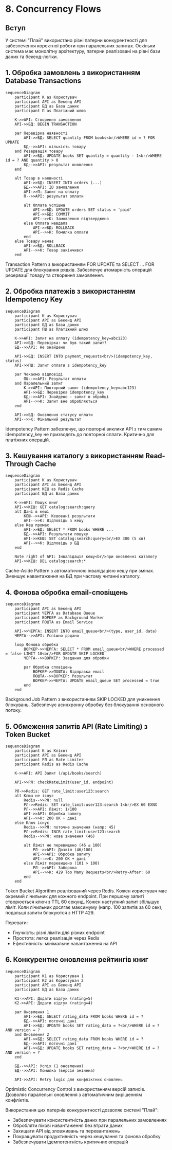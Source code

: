# 8. Concurrency Flows

## Вступ

У системі "Плай" використано різні патерни конкурентності для забезпечення коректної роботи при паралельних запитах. Оскільки система має монолітну архітектуру, патерни реалізовані на рівні бази даних та бекенд-логіки.

## 1. Обробка замовлень з використанням Database Transactions

```mermaid
sequenceDiagram
    participant К as Користувач
    participant API as Бекенд API
    participant БД as База даних
    participant П as Платіжний шлюз

    К->>API: Створення замовлення
    API->>БД: BEGIN TRANSACTION
    
    par Перевірка наявності
        API->>БД: SELECT quantity FROM books<br/>WHERE id = ? FOR UPDATE
        БД-->>API: кількість товару
    and Резервація товару
        API->>БД: UPDATE books SET quantity = quantity - 1<br/>WHERE id = ? AND quantity > 0
        БД-->>API: результат оновлення
    end
    
    alt Товар в наявності
        API->>БД: INSERT INTO orders (...)
        БД-->>API: ID замовлення
        API->>П: Запит на оплату
        П-->>API: результат оплати
        
        alt Оплата успішна
            API->>БД: UPDATE orders SET status = 'paid'
            API->>БД: COMMIT
            API-->>К: Замовлення підтверджено
        else Оплата невдала
            API->>БД: ROLLBACK
            API-->>К: Помилка оплати
        end
    else Товару немає
        API->>БД: ROLLBACK
        API-->>К: Товар закінчився
    end
```

Transaction Pattern з використанням FOR UPDATE та SELECT ... FOR UPDATE для блокування рядків. Забезпечує атомарність операцій резервації товару та створення замовлення.


## 2. Обробка платежів з використанням Idempotency Key

```mermaid
sequenceDiagram
    participant К as Користувач
    participant API as Бекенд API
    participant БД as База даних
    participant ПШ as Платіжний шлюз

    К->>API: Запит на оплату (idempotency_key=abc123)
    API->>БД: Перевірка: чи був такий запит?
    БД-->>API: Не знайдено
    
    API->>БД: INSERT INTO payment_requests<br/>(idempotency_key, status)
    API->>ПШ: Запит оплати з idempotency_key
    
    par Чекаємо відповіді
        ПШ-->>API: Результат оплати
    and Паралельний запит
        К->>API: Повторний запит (idempotency_key=abc123)
        API->>БД: Перевірка idempotency_key
        БД-->>API: Знайдено - запит в обробці
        API-->>К: Запит вже обробляється
    end
    
    API->>БД: Оновлення статусу оплати
    API-->>К: Фінальний результат
```

Idempotency Pattern забезпечує, що повторні виклики API з тим самим idempotency_key не призводять до повторної сплати. Критично для платіжних операцій.


## 3. Кешування каталогу з використанням Read-Through Cache

```mermaid
sequenceDiagram
    participant К as Користувач
    participant API as Бекенд API
    participant КЕШ as Redis Cache
    participant БД as База даних

    К->>API: Пошук книг
    API->>КЕШ: GET catalog:search:query
    alt Дані в кеші
        КЕШ-->>API: Кешовані результати
        API-->>К: Відповідь з кешу
    else Кеш промах
        API->>БД: SELECT * FROM books WHERE ...
        БД-->>API: Результати пошуку
        API->>КЕШ: SET catalog:search:query<br/>EX 300 (5 хв)
        API-->>К: Відповідь з БД
    end
    
    Note right of API: Інвалідація кешу<br/>при оновленні каталогу
    API->>КЕШ: DEL catalog:search:*
```

Cache-Aside Pattern з автоматичною інвалідацією кешу при змінах. Зменшує навантаження на БД при частому читанні каталогу.


## 4. Фонова обробка email-сповіщень

```mermaid
sequenceDiagram
    participant API as Бекенд API
    participant ЧЕРГА as Database Queue
    participant ВОРКЕР as Background Worker
    participant ПОШТА as Email Service

    API->>ЧЕРГА: INSERT INTO email_queue<br/>(type, user_id, data)
    ЧЕРГА-->>API: Успішно додано
    
    loop Фонова обробка
        ВОРКЕР->>ЧЕРГА: SELECT * FROM email_queue<br/>WHERE processed = false LIMIT 10<br/>FOR UPDATE SKIP LOCKED
        ЧЕРГА-->>ВОРКЕР: Завдання для обробки
        
        par Обробка сповіщень
            ВОРКЕР->>ПОШТА: Відправка email
            ПОШТА-->>ВОРКЕР: Результат
            ВОРКЕР->>ЧЕРГА: UPDATE email_queue SET processed = true
        end
    end
```

Background Job Pattern з використанням SKIP LOCKED для уникнення блокувань. Забезпечує асинхронну обробку без блокування основного потоку.


## 5. Обмеження запитів API (Rate Limiting) з Token Bucket
```mermaid
sequenceDiagram
    participant К as Клієнт
    participant API as Бекенд API
    participant РЛ as Rate Limiter
    participant Redis as Redis Cache

    К->>API: API Запит (/api/books/search)
    
    API->>РЛ: checkRateLimit(user_id, endpoint)
    
    РЛ->>Redis: GET rate_limit:user123:search
    alt Ключ не існує
        Redis-->>РЛ: null
        РЛ->>Redis: SET rate_limit:user123:search 1<br/>EX 60 EXNX
        РЛ-->>API: Ліміт: 1/100
        API->>API: Обробка запиту
        API-->>К: 200 OK + дані
    else Ключ існує
        Redis-->>РЛ: поточне значення (напр: 45)
        РЛ->>Redis: INCR rate_limit:user123:search
        Redis-->>РЛ: нове значення (46)
        
        alt Ліміт не перевищено (46 ≤ 100)
            РЛ-->>API: Дозвіл (46/100)
            API->>API: Обробка запиту
            API-->>К: 200 OK + дані
        else Ліміт перевищено (101 > 100)
            РЛ-->>API: Заборона
            API-->>К: 429 Too Many Requests<br/>Retry-After: 60
        end
    end
```

Token Bucket Algorithm реалізований через Redis. Кожен користувач має окремий лічильник для кожного endpoint. При першому запиті створюється ключ з TTL 60 секунд. Кожен наступний запит збільшує ліміт. Коли лічильник досягає максимуму (напр. 100 запитів за 60 сек), подальші запити блокуются з HTTP 429.

Переваги:

- Гнучкість: різні ліміти для різних endpoint
- Простота: легка реалізація через Redis
- Ефективність: мінімальне навантаження на API



## 6. Конкурентне оновлення рейтингів книг
```mermaid
sequenceDiagram
    participant К1 as Користувач 1
    participant К2 as Користувач 2
    participant API as Бекенд API
    participant БД as База даних

    К1->>API: Додати відгук (rating=5)
    К2->>API: Додати відгук (rating=4)
    
    par Оновлення 1
        API->>БД: SELECT rating_data FROM books WHERE id = ?
        БД-->>API: поточні дані
        API->>БД: UPDATE books SET rating_data = ?<br/>WHERE id = ? AND version = ?
    and Оновлення 2
        API->>БД: SELECT rating_data FROM books WHERE id = ?
        БД-->>API: поточні дані
        API->>БД: UPDATE books SET rating_data = ?<br/>WHERE id = ? AND version = ?
    end
    
    БД-->>API: Успіх (1 оновлення)
    БД-->>API: Помилка (версія змінена)
    
    API->>API: Retry logic для конфліктних оновлень
```

Optimistic Concurrency Control з використанням версій записів. Дозволяє паралельні оновлення з автоматичним вирішенням конфліктів.

Використання цих патернів конкурентності дозволяє системі "Плай":

- Забезпечувати консистентність даних при паралельних замовленнях
- Обробляти пікові навантаження без втрати даних
- Захищати API від зловживань та перевантажень
- Покращувати продуктивність через кешування та фонова обробку
- Забезпечувати ідемпотентність критичних операцій